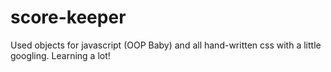 # score-keeper

Used objects for javascript (OOP Baby) and all hand-written css with a little googling. Learning a lot! 
